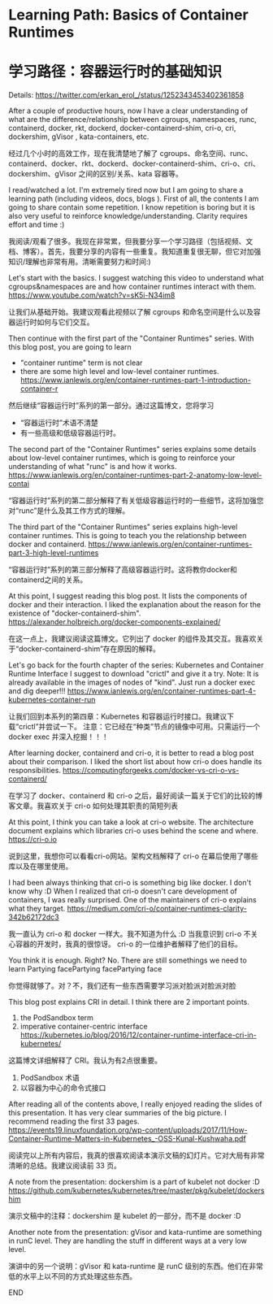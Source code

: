 # Learning Path: Basics of Container Runtimes

# 学习路径：容器运行时的基础知识

Details: https://twitter.com/erkan_erol_/status/1252343453402361858

After a couple of productive hours, now I have a clear understanding of what are the difference/relationship between cgroups, namespaces, runc, containerd, docker,  rkt, dockerd, docker-containerd-shim, cri-o, cri, dockershim, gVisor , kata-containers, etc.

经过几个小时的高效工作，现在我清楚地了解了 cgroups、命名空间、runc、containerd、docker、rkt、dockerd、docker-containerd-shim、cri-o、cri、dockershim、gVisor 之间的区别/关系、kata 容器等。

I read/watched a lot. I'm extremely tired now but I am going to share a learning path (including videos, docs, blogs ). First of all, the contents I am going to share contain some repetition. I know repetition is boring but it is also very useful to reinforce knowledge/understanding. Clarity requires effort and time :)

我阅读/观看了很多。我现在非常累，但我要分享一个学习路径（包括视频、文档、博客）。首先，我要分享的内容有一些重复。我知道重复很无聊，但它对加强知识/理解也非常有用。清晰需要努力和时间:)

Let's start with the basics.  I suggest watching this video to understand what cgroups&namespaces are and how container runtimes interact with them. https://www.youtube.com/watch?v=sK5i-N34im8

让我们从基础开始。我建议观看此视频以了解 cgroups 和命名空间是什么以及容器运行时如何与它们交互。

Then continue with the first part of the "Container Runtimes" series. With this blog post, you are going to learn
 - "container runtime" term is not clear
 - there are some high level and low-level container runtimes.
 https://www.ianlewis.org/en/container-runtimes-part-1-introduction-container-r

然后继续“容器运行时”系列的第一部分。通过这篇博文，您将学习
- “容器运行时”术语不清楚
- 有一些高级和低级容器运行时。

The second part of the "Container Runtimes" series explains some details about low-level container runtimes, which is going to reinforce your understanding of what "runc" is and how it works. https://www.ianlewis.org/en/container-runtimes-part-2-anatomy-low-level-contai

“容器运行时”系列的第二部分解释了有关低级容器运行时的一些细节，这将加强您对“runc”是什么及其工作方式的理解。

The third part of the "Container Runtimes" series explains high-level container runtimes. This is going to teach you the relationship between docker and containerd. https://www.ianlewis.org/en/container-runtimes-part-3-high-level-runtimes

“容器运行时”系列的第三部分解释了高级容器运行时。这将教你docker和containerd之间的关系。

At this point, I suggest reading this blog post. It lists the components of docker and their interaction.
 I liked the explanation about the reason for the existence of "docker-containerd-shim".
 https://alexander.holbreich.org/docker-components-explained/

在这一点上，我建议阅读这篇博文。它列出了 docker 的组件及其交互。我喜欢关于“docker-containerd-shim”存在原因的解释。

Let's go back for the fourth chapter of the series: Kubernetes and Container Runtime Interface
 I suggest to download "crictl" and give it a try.
 Note: It is already available in the images of nodes of "kind". Just run a docker exec and dig deeper!!!
 https://www.ianlewis.org/en/container-runtimes-part-4-kubernetes-container-run

让我们回到本系列的第四章：Kubernetes 和容器运行时接口。我建议下载“crictl”并尝试一下。
注意：它已经在“种类”节点的镜像中可用。只需运行一个 docker exec 并深入挖掘！！！

After learning docker, containerd and cri-o, it is better to read a blog post about their comparison. I liked the short list about how cri-o does handle its responsibilities.
 https://computingforgeeks.com/docker-vs-cri-o-vs-containerd/

在学习了 docker、containerd 和 cri-o 之后，最好阅读一篇关于它们的比较的博客文章。我喜欢关于 cri-o 如何处理其职责的简短列表

At this point, I think you can take a look at cri-o website. The architecture document explains which libraries cri-o uses behind the scene and where. https://cri-o.io

说到这里，我想你可以看看cri-o网站。架构文档解释了 cri-o 在幕后使用了哪些库以及在哪里使用。

I had been always thinking that cri-o is something big like docker. I don't know why :D  When I realized that cri-o doesn't care development of containers, I was really surprised.
 One of the maintainers of cri-o explains what they target.
 https://medium.com/cri-o/container-runtimes-clarity-342b62172dc3

我一直认为 cri-o 和 docker 一样大。我不知道为什么 :D 当我意识到 cri-o 不关心容器的开发时，我真的很惊讶。
cri-o 的一位维护者解释了他们的目标。

You think it is enough. Right? No. There are still somethings we need to learn Partying facePartying facePartying face

你觉得就够了。对？不，我们还有一些东西需要学习派对脸派对脸派对脸

This blog post explains CRI in detail. I think there are 2 important points.
 1) the PodSandbox term
 2) imperative container-centric interface
 https://kubernetes.io/blog/2016/12/container-runtime-interface-cri-in-kubernetes/

这篇博文详细解释了 CRI。我认为有2点很重要。
1) PodSandbox 术语
2) 以容器为中心的命令式接口

After reading all of the contents above, I really enjoyed reading the slides of this presentation. It has very clear summaries of the big picture. I recommend reading the first 33 pages.
 https://events19.linuxfoundation.org/wp-content/uploads/2017/11/How-Container-Runtime-Matters-in-Kubernetes_-OSS-Kunal-Kushwaha.pdf

阅读完以上所有内容后，我真的很喜欢阅读本演示文稿的幻灯片。它对大局有非常清晰的总结。我建议阅读前 33 页。

A note from the presentation:  dockershim is a part of kubelet not docker :D
 https://github.com/kubernetes/kubernetes/tree/master/pkg/kubelet/dockershim

演示文稿中的注释：dockershim 是 kubelet 的一部分，而不是 docker :D

Another note from the presentation: gVisor and kata-runtime are something in runC level. They are handling the stuff in different ways at a very low level.

演讲中的另一个说明：gVisor 和 kata-runtime 是 runC 级别的东西。他们在非常低的水平上以不同的方式处理这些东西。

END